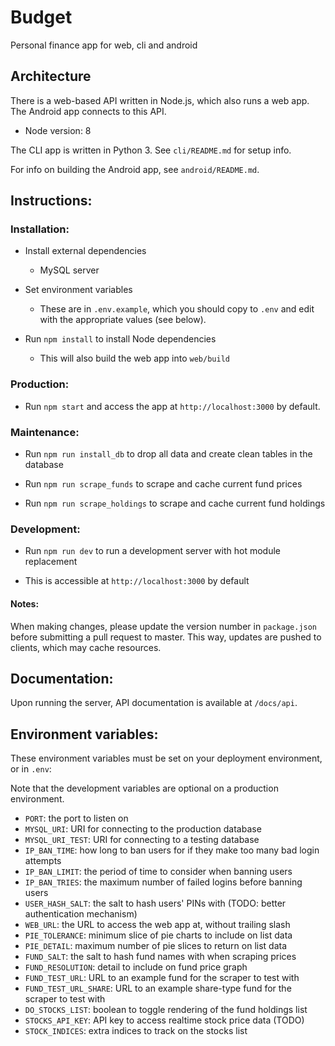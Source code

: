 # Budget

Personal finance app for web, cli and android

## Architecture

There is a web-based API written in Node.js, which also runs a web app. The Android app connects to this API.

- Node version: 8

The CLI app is written in Python 3. See `cli/README.md` for setup info.

For info on building the Android app, see `android/README.md`.

## Instructions:

### Installation:

- Install external dependencies
    - MySQL server

- Set environment variables
    - These are in `.env.example`, which you should copy to `.env` and edit with the appropriate values (see below).

- Run `npm install` to install Node dependencies
	- This will also build the web app into `web/build`

### Production:

- Run `npm start` and access the app at `http://localhost:3000` by default.

### Maintenance:

- Run `npm run install_db` to drop all data and create clean tables in the database

- Run `npm run scrape_funds` to scrape and cache current fund prices

- Run `npm run scrape_holdings` to scrape and cache current fund holdings

### Development:

- Run `npm run dev` to run a development server with hot module replacement

- This is accessible at `http://localhost:3000` by default

#### Notes: 

When making changes, please update the version number in `package.json` before submitting a pull request to master. This way, updates are pushed to clients, which may cache resources.

## Documentation:

Upon running the server, API documentation is available at `/docs/api`.


## Environment variables:

These environment variables must be set on your deployment environment, or in `.env`:

Note that the development variables are optional on a production environment.

- `PORT`: the port to listen on
- `MYSQL_URI`: URI for connecting to the production database
- `MYSQL_URI_TEST`: URI for connecting to a testing database
- `IP_BAN_TIME`: how long to ban users for if they make too many bad login attempts
- `IP_BAN_LIMIT`: the period of time to consider when banning users
- `IP_BAN_TRIES`: the maximum number of failed logins before banning users
- `USER_HASH_SALT`: the salt to hash users' PINs with (TODO: better authentication mechanism)
- `WEB_URL`: the URL to access the web app at, without trailing slash
- `PIE_TOLERANCE`: minimum slice of pie charts to include on list data
- `PIE_DETAIL`:  maximum number of pie slices to return on list data
- `FUND_SALT`: the salt to hash fund names with when scraping prices
- `FUND_RESOLUTION`: detail to include on fund price graph
- `FUND_TEST_URL`: URL to an example fund for the scraper to test with
- `FUND_TEST_URL_SHARE`: URL to an example share-type fund for the scraper to test with
- `DO_STOCKS_LIST`: boolean to toggle rendering of the fund holdings list
- `STOCKS_API_KEY`: API key to access realtime stock price data (TODO)
- `STOCK_INDICES`: extra indices to track on the stocks list
